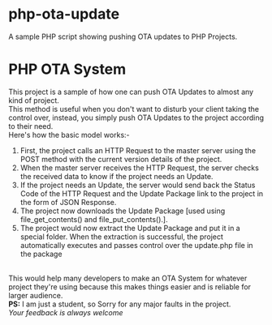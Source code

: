 # php-ota-update
A sample PHP script showing pushing OTA updates to PHP Projects.

<h1>PHP OTA System</h1>
This project is a sample of how one can push OTA Updates to almost any kind of project.<br>
This method is useful when you don't want to disturb your client taking the control over, instead, you simply push OTA Updates to the project according to their need.<br>
Here's how the basic model works:-
<ol>
<li>First, the project calls an HTTP Request to the master server using the POST method with the current version details of the project. </li>
<li>When the master server receives the HTTP Request, the server checks the received data to know if the project needs an Update.</li>
<li>If the project needs an Update, the server would send back the Status Code of the HTTP Request and the Update Package link to the project in the form of JSON Response.</l>
<li>The project now downloads the Update Package [used using file_get_contents() and file_put_contents().].</li>
<li>The project would now extract the Update Package and put it in a special folder. When the extraction is successful, the project automatically executes and passes control over the update.php file in the package</li>
</ol><br>
This would help many developers to make an OTA System for whatever project they're using because this makes things easier and is reliable for larger audience.<br>
<b>PS:</b> I am just a student, so Sorry for any major faults in the project.<br>
<i>Your feedback is always welcome</i>
